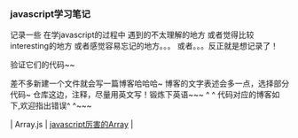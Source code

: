 ### javascript学习笔记
记录一些
在学javascript的过程中
遇到的不太理解的地方
或者觉得比较interesting的地方
或者感觉容易忘记的地方。。。
或者。。。反正就是想记录了！

验证它们的代码~~

差不多新建一个文件就会写一篇博客哈哈哈~
博客的文字表述会多一点，选择部分代码~
仓库这边，注释，尽量用英文写！锻炼下英语~~~
^ ^
代码对应的博客如下,欢迎指出错误^ ^~~~

| Array.js |  [javascript厉害的Array](https://disinuo.me/2017/01/19/2017-01-19-javascript_array/)  |

